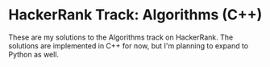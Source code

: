 # HackerRank Track: Algorithms (C++)
These are my solutions to the Algorithms track on HackerRank. The solutions are implemented in C++ for now, but I'm planning to expand to Python as well.
